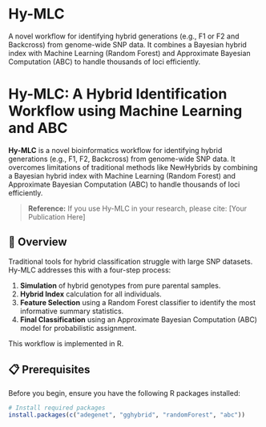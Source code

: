 # Hy-MLC
A novel workflow for identifying hybrid generations (e.g., F1 or F2 and Backcross) from genome-wide SNP data. It combines  a Bayesian hybrid index with Machine Learning (Random Forest) and Approximate Bayesian Computation (ABC) to handle thousands of loci efficiently.

# Hy-MLC: A Hybrid Identification Workflow using Machine Learning and ABC

**Hy-MLC** is a novel bioinformatics workflow for identifying hybrid generations (e.g., F1, F2, Backcross) from genome-wide SNP data. It overcomes limitations of traditional methods like NewHybrids by combining a Bayesian hybrid index with Machine Learning (Random Forest) and Approximate Bayesian Computation (ABC) to handle thousands of loci efficiently.

> **Reference:** If you use Hy-MLC in your research, please cite: [Your Publication Here]

## 🚀 Overview

Traditional tools for hybrid classification struggle with large SNP datasets. Hy-MLC addresses this with a four-step process:
1.  **Simulation** of hybrid genotypes from pure parental samples.
2.  **Hybrid Index** calculation for all individuals.
3.  **Feature Selection** using a Random Forest classifier to identify the most informative summary statistics.
4.  **Final Classification** using an Approximate Bayesian Computation (ABC) model for probabilistic assignment.

This workflow is implemented in R.

## 📋 Prerequisites

Before you begin, ensure you have the following R packages installed:

```r
# Install required packages
install.packages(c("adegenet", "gghybrid", "randomForest", "abc"))
